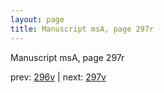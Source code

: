 ```yaml
---
layout: page
title: Manuscript msA, page 297r
---
```


Manuscript msA, page 297r

prev:  [296v](../296v) | next:  [297v](../297v)